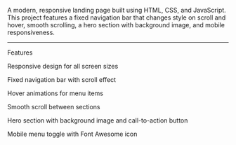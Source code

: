 A modern, responsive landing page built using HTML, CSS, and JavaScript. This project features a fixed navigation bar that changes style on scroll and hover, smooth scrolling, a hero section with background image, and mobile responsiveness.


---

Features

Responsive design for all screen sizes

Fixed navigation bar with scroll effect

Hover animations for menu items

Smooth scroll between sections

Hero section with background image and call-to-action button

Mobile menu toggle with Font Awesome icon
